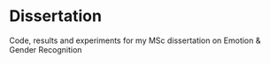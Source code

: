 # Dissertation
Code, results and experiments for my MSc dissertation on Emotion & Gender Recognition
